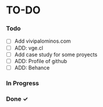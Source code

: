 # TO-DO

### Todo

- [ ] Add vivipalominos.com
- [ ] ADD: vge.cl
- [ ] Add case study for some proyects
- [ ] ADD: Profile of github
- [ ] ADD: Behance

### In Progress


### Done ✓